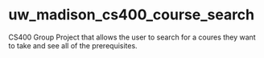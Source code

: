 # uw_madison_cs400_course_search
CS400 Group Project that allows the user to search for a coures they want to take and see all of the prerequisites.

